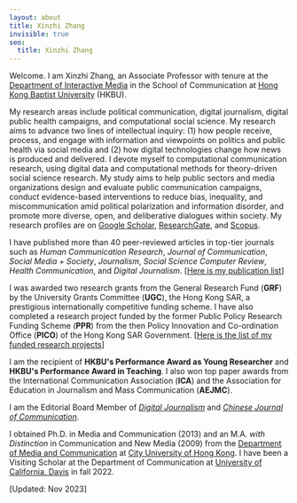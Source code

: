 ```yaml
---
layout: about
title: Xinzhi Zhang
invisible: true
seo:
  title: Xinzhi Zhang
---
```



Welcome. I am Xinzhi Zhang, an Associate Professor with tenure at the [Department of Interactive Media](https://scholars.hkbu.edu.hk/en/persons/xinzhi-zhang-11) in the School of Communication at [Hong Kong Baptist University](http://www.hkbu.edu.hk) (HKBU). 

My research areas include political communication, digital journalism, digital public health campaigns, and computational social science. My research aims to advance two lines of intellectual inquiry: (1) how people receive, process, and engage with information and viewpoints on politics and public health via social media and (2) how digital technologies change how news is produced and delivered. I devote myself to computational communication research, using digital data and computational methods for theory-driven social science research. My study aims to help public sectors and media organizations design and evaluate public communication campaigns, conduct evidence-based interventions to reduce bias, inequality, and miscommunication amid political polarization and information disorder, and promote more diverse, open, and deliberative dialogues within society. My research profiles are on [Google Scholar](https://scholar.google.com.hk/citations?user=iOFeIDIAAAAJ&hl=en), [ResearchGate](https://www.researchgate.net/profile/Xinzhi_Zhang3), and [Scopus](https://scholars.hkbu.edu.hk/en/persons/XZZHANG2). 

I have published more than 40 peer-reviewed articles in top-tier journals such as *Human Communication Research*, *Journal of Communication*, *Social Media + Society*, *Journalism*, *Social Science Computer Review*, *Health Communication*, and *Digital Journalism*. [[Here is my publication list](https://xzzhang2.github.io/pages/pubs.html)]

I was awarded two research grants from the General Research Fund (**GRF**) by the University Grants Committee (**UGC**), the Hong Kong SAR, a prestigious internationally competitive funding scheme. I have also completed a research project funded by the former Public Policy Research Funding Scheme (**PPR**) from the then Policy Innovation and Co-ordination Office (**PICO**) of the Hong Kong SAR Government. [[Here is the list of my funded research projects](https://xzzhang2.github.io/pages/projects.html)] 

I am the recipient of **HKBU's Performance Award as Young Researcher** and **HKBU's Performance Award in Teaching**. I also won top paper awards from the International Communication Association (**ICA**) and the Association for Education in Journalism and Mass Communication (**AEJMC**). 

I am the Editorial Board Member of [*Digital Journalism*](https://www.tandfonline.com/toc/rdij20/current) and [*Chinese Journal of Communication*](https://www.tandfonline.com/toc/rcjc20/current).  

I obtained Ph.D. in Media and Communication (2013) and an M.A. *with Distinction* in Communication and New Media (2009) from the [Department of Media and Communication](http://www6.cityu.edu.hk/com/) at [City University of Hong Kong](www.cityu.edu.hk). I have been a Visiting Scholar at the Department of Communication at [University of California, Davis](https://www.ucdavis.edu/) in fall 2022. 

[Updated: Nov 2023] 


